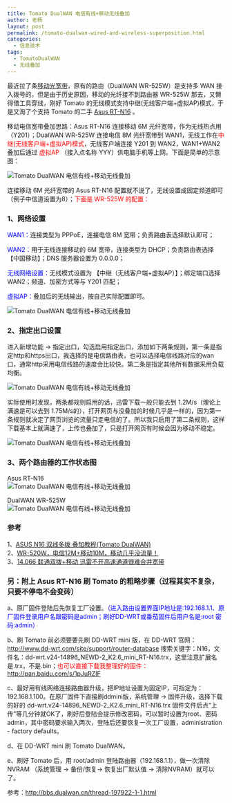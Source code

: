 ```yaml
---
title: Tomato DualWAN 电信有线+移动无线叠加
author: 老杨
layout: post
permalink: /tomato-dualwan-wired-and-wireless-superposition.html
categories:
  - 信息技术
tags:
  - TomatoDualWAN
  - 无线叠加
---
```

最近拉了条<a href="http://cyhour.com/use-free-chinamobile-optical-broadband.html" target="_blank">移动光宽带</a>，原有的路由（DualWAN WR-525W）是支持多 WAN 接入拨号的，但是由于历史原因，移动的光纤接不到路由器 WR-525W 那去，又懒得借工具穿线，刚好 Tomato 的无线模式支持中继(无线客户端+虚拟AP)模式，于是又淘了个支持 Tomato 的二手 <a href="http://cyhour.com/sto-garbage-express-delivery.html" target="_blank">Asus RT-N16</a> 。  


移动电信宽带叠加思路：Asus RT-N16 连接移动 6M 光纤宽带，作为无线热点用（Y201）；DualWAN WR-525W 连接电信 8M 光纤宽带到 WAN1，无线工作在<span style = "color:red;">中继(无线客户端+虚拟AP)模式</span>，无线客户端连接 Y201 到 WAN2，WAN1+WAN2 叠加后通过 <span style = "color:red;">虚拟AP</span> （接入点名称 YYY）供电脑手机等上网。下面是简单的示意图：

![ Tomato DualWAN 电信有线+移动无线叠加 ][1]

连接移动 6M 光纤宽带的 Asus RT-N16 配置就不说了，无线设置成固定频道即可（例子中信道设置为8）；<span style = "color:red;">下面是 WR-525W 的配置：</span>

### 1、网络设置

<span style = "color:blue;">WAN1：</span>连接类型为 PPPoE，连接电信 8M 宽带；负责路由表选择默认即可；

<span style = "color:blue;">WAN2：</span>用于无线连接移动的 6M 宽带，连接类型为 DHCP；负责路由表选择【中国移动】；DNS 服务器设置为 0.0.0.0；

<span style = "color:blue;">无线网络设置：</span>无线模式设置为 【中继（无线客户端+虚拟AP）】；绑定端口选择WAN2；频道、加密方式等与 Y201 匹配；

<span style = "color:blue;">虚拟AP：</span>叠加后的无线输出，按自己实际配置即可。

![ Tomato DualWAN 电信有线+移动无线叠加 ][2]

### 2、指定出口设置

进入新增功能 → 指定出口，勾选启用指定出口，添加如下两条规则，第一条是指定http和https出口，我选择的是电信路由表，也可以选择电信线路对应的wan口，通常http采用电信线路的速度会比较快。第二条是指定其他所有数据采用负载均衡。

![ Tomato DualWAN 电信有线+移动无线叠加 ][3]

实际使用时发现，两条都规则启用的话，迅雷下载一般只能去到 1.2M/s（理论上满速是可以去到 1.75M/s的），打开网页与没叠加的时候几乎是一样的，因为第一条规则就决定了网页浏览的流量只走电信的了。所以我只启用了第二条规则，这样下载基本上就满速了，上传也叠加了，只是打开网页有时候会因为移动不稳定。

![ Tomato DualWAN 电信有线+移动无线叠加 ][4]

### 3、两个路由器的工作状态图

Asus RT-N16  
![ Tomato DualWAN 电信有线+移动无线叠加 ][5]

DualWAN WR-525W  
![ Tomato DualWAN 电信有线+移动无线叠加 ][6]

### 参考

1、<a href="http://wenku.baidu.com/view/6e9d189bd5bbfd0a795673b1.html" target="_blank">ASUS N16 双线多拨 叠加教程(Tomato DualWAN)</a>  
2、<a href="http://bbs.dualwan.cn/thread-489041-1-1.html" target="_blank">WR-520W，电信12M+移动10M，移动几乎没流量！</a>  
3、<a href="http://bbs.dualwan.cn/thread-488071-1-4.html" target="_blank">14.066 联通双拨+移动 迅雷不开高速通道很难合并宽带</a>

### 另：附上 Asus RT-N16 刷 Tomato 的粗略步骤（过程其实不复杂，只要不停电不会变砖）

a、原厂固件登陆后先恢复工厂设置。<span style = "color:blue;">（进入路由设置界面IP地址是:192.168.1.1、原厂固件登录用户名跟密码是admin；刷好DD-WRT或番茄固件后用户名是:root 密码:admin）</span>

b、刷 Tomato 前必须要要先刷 DD-WRT mini 版，在 DD-WRT 官网：http://www.dd-wrt.com/site/support/router-database 搜索关键字：N16，文件名：dd-wrt.v24-14896\_NEWD-2\_K2.6\_mini\_RT-N16.trx，这里注意扩展名是.trx，不是.bin；<span style = "color:red;">也可以直接下载我整理好的固件：http://pan.baidu.com/s/1pJuRZIF</span>

c、最好用有线网络连接路由器升级，把IP地址设置为固定IP，可指定为：192.168.1.100。在原厂固件下直接刷ddmini版，系统管理 -> 固件升级，选择下载的好的 dd-wrt.v24-14896\_NEWD-2\_K2.6\_mini\_RT-N16.trx 固件文件后点“上传”等几分钟就OK了，刷好后登陆会提示修改密码，可以暂时设置为root、密码admin，其中密码要求输入两次，登陆后还要恢复一次工厂设置，administration - factory defaults。

d、在 DD-WRT mini 刷 Tomato DualWAN。

e、刷好 Tomato 后，用 root/admin 登陆路由器（192.168.1.1），做一次清除 NVRAM （系统管理 -> 备份/恢复-> 恢复出厂默认值 -> 清除NVRAM）就可以了。

参考：http://bbs.dualwan.cn/thread-197922-1-1.html

 [1]: http://cyhour.com/wp-content/uploads/2015/01/Asus-RT-N16-and-DualWAN-WR-525W.png
 [2]: http://cyhour.com/wp-content/uploads/2015/01/DualWAN-WR-525W-setting-01.png
 [3]: http://cyhour.com/wp-content/uploads/2015/01/DualWAN-WR-525W-setting-assignout.png
 [4]: http://cyhour.com/wp-content/uploads/2015/01/Asus-RT-N16-and-DualWAN-WR-525W-download.png
 [5]: http://cyhour.com/wp-content/uploads/2015/01/Asus-RT-N16-system.png
 [6]: http://cyhour.com/wp-content/uploads/2015/01/DualWAN-WR-525W-system.png